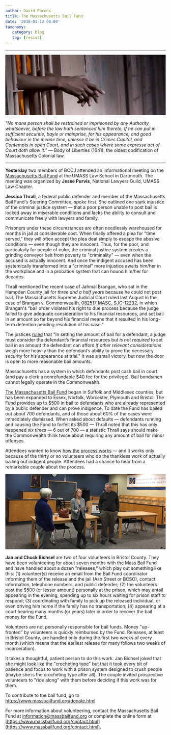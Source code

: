 ```yaml
---
author: David Ehrens
title: The Massachusetts Bail Fund
date: '2018-01-12 08:00'
taxonomy:
   category: blog
   tag: [resist]
---
```

---

![](incarceration.jpg)

*"No mans person shall be restrained or imprisoned by any Authority whatsoever, before the law hath sentenced him thereto, If he can put in sufficient securitie, bayle or mainprise, for his appearance, and good behaviour in the meane time, unlesse it be in Crimes Capital, and Contempts in open Court, and in such cases where some expresse act of Court doth allow it."* — Body of Liberties (1641), the oldest codification of Massachusetts Colonial law.

---

**Yesterday** two members of BCCJ attended an informational meeting on the [Massachusetts Bail Fund](https://www.massbailfund.org/) at the UMASS Law School in Dartmouth. The meeting was organized by **Jesse Purvis**, National Lawyers Guild, UMASS Law Chapter.

**Jessica Thrall**, a federal public defender and member of the Massachusetts Bail Fund's Steering Committee, spoke first. She outlined one stark injustice of the criminal justice system — that a poor person unable to post bail is locked away in miserable conditions and lacks the ability to consult and communicate freely with lawyers and family. 

Prisoners under these circumstances are often needlessly warehoused for months in jail at considerable cost. When finally offered a plea for "time served," they will often accept the plea deal simply to escape the abusive conditions — even though they are innocent. Thus, for the poor, and particularly for people of color, the criminal justice system creates a grinding conveyor belt from poverty to "criminality" — even when the accused is actually innocent. And once the indigent accused has been systemically transformed into a "criminal" more injustice awaits him/her in the workplace and in a probation system that can hound him/her for decades. 

Thrall mentioned the recent case of Jahmal Brangan, who sat in the Hampden County jail for *three and a half years* because he could not post bail. The Massachusetts Supreme Judicial Court ruled last August in the case of Brangan v. Commonwealth, [082517 MASC, SJC-12232](https://case-law.vlex.com/vid/brangan-v-commonwealth-082517-692277045), in which Brangan's "bail order violated his right to due process because the judge failed to give adequate consideration to his financial resources, and set bail in an amount so far beyond his financial means that it resulted in his long-term detention pending resolution of his case." 

The justices [ruled](https://constitutionallawopinions.justia.com/2017/08/25/brangan-v-commonwealth/) that "In setting the amount of bail for a defendant, a judge must consider the defendant’s financial resources but *is not required* to set bail in an amount the defendant can afford *if other relevant considerations* weigh more heavily than the defendant’s ability to prove the necessary security for his appearance at trial." It was a small victory, but now the door is open to more reasonable bail amounts.

Massachusetts has a system in which defendants post cash bail in court (and pay a clerk a nonrefundable $40 fee for the privilege). Bail bondsmen cannot legally operate in the Commonwealth.

[The Massachusetts Bail Fund](https://www.massbailfund.org/) began in Suffolk and Middlesex counties, but has been expanded to Essex, Norfolk, Worcester, Plymouth and Bristol. The Fund provides up to $500 in bail to defendants who are already represented by a public defender and can prove indigence. To date the Fund has bailed out about 700 defendants, and of those about 60% of the cases were immediately dismissed. When asked about defaults — defendants running and causing the Fund to forfeit its $500 — Thrall noted that this has only happened *six times* — 6 out of 700 — a statistic Thrall says should make the Commonwealth think twice about requiring any amount of bail for minor offenses.

Attendees wanted to know [how the process works](https://www.massbailfund.org/how-it-works.html) — and it works only because of the thirty or so volunteers who do the thankless work of actually bailing out indigent people. Attendees had a chance to hear from a remarkable couple about the process.

![](bail-fund.jpg)

**Jan and Chuck Bichsel** are two of four volunteers in Bristol County. They have been volunteering for about seven months with the Mass Bail Fund and have handled about a dozen "releases," which play out something like this: (1) volunteer(s) receive an email from the Bail Fund coordinator informing them of the release and the jail (Ash Street or BCSO), contact information, telephone numbers, and public defender; (2) the volunteers post the $500 (or lesser amount) personally at the prison, which may entail appearing in the evening, spending up to six hours waiting for prison staff to respond; (3) coordinating with family to pick up the released individual, or even driving him home if the family has no transportation; (4) appearing at a court hearing many months (or years) later in order to recover the bail money for the Fund.

Volunteers are not personally responsible for bail funds. Money "up-fronted" by volunteers is quickly reimbursed by the Fund. Releases, at least in Bristol County, are handled only during the first two weeks of every month (which means that the earliest release for many follows two weeks of incarceration).

It takes a thoughtful, patient person to do this work. Jan Bichsel joked that she might look like the "crocheting type" but that it took every bit of patience and focus to work with a prison system designed to crush people (maybe she is the crocheting type after all). The couple invited prospective volunteers to "ride along" with them before deciding if this work was for them.

To contribute to the bail fund, go to https://www.massbailfund.org/donate.html

For more information about volunteering, contact the Massachusetts Bail Fund at [information@massbailfund.org](mailto:information@massbailfund.org) or complete the online form at [https://www.massbailfund.org/contact.html](https://www.massbailfund.org/contact.html).

